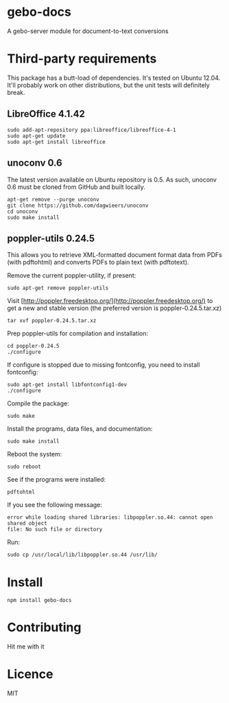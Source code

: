 gebo-docs
=========

A gebo-server module for document-to-text conversions

# Third-party requirements

This package has a butt-load of dependencies. It's tested on Ubuntu 12.04.
It'll probably work on other distributions, but the unit tests will
definitely break.

## LibreOffice 4.1.42

```
sudo add-apt-repository ppa:libreoffice/libreoffice-4-1
sudo apt-get update
sudo apt-get install libreoffice
```

## unoconv 0.6

The latest version available on Ubuntu repository is 0.5. As such, unoconv 0.6
must be cloned from GitHub and built locally.

```
apt-get remove --purge unoconv
git clone https://github.com/dagwieers/unoconv
cd unoconv
sudo make install
```

## poppler-utils 0.24.5

This allows you to retrieve XML-formatted document format data from
PDFs (with pdftohtml) and converts PDFs to plain text (with pdftotext).

Remove the current poppler-utility, if present:

```
sudo apt-get remove poppler-utils
```

Visit [http://poppler.freedesktop.org/](http://poppler.freedesktop.org/) to get a new and
stable version (the preferred version is poppler-0.24.5.tar.xz)

```
tar xvf poppler-0.24.5.tar.xz
```

Prep poppler-utils for compilation and installation:

```
cd poppler-0.24.5
./configure
```

If configure is stopped due to missing fontconfig, you need to install fontconfig:

```
sudo apt-get install libfontconfig1-dev
./configure
```

Compile the package:

```
sudo make
```

Install the programs, data files, and documentation:

```
sudo make install
```

Reboot the system:

```
sudo reboot
```

See if the programs were installed:

```
pdftohtml
```

If you see the following message:

```
error while loading shared libraries: libpoppler.so.44: cannot open shared object
file: No such file or directory
```

Run:

```
sudo cp /usr/local/lib/libpoppler.so.44 /usr/lib/
```

# Install

```
npm install gebo-docs
```

# Contributing

Hit me with it

# Licence

MIT

